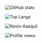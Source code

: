 ![GitHub stats](https://github-readme-stats.vercel.app/api?username=aliazam1291&show_icons=true&theme=radical&count_private=true)</br>


![Top Langs](https://github-readme-stats.vercel.app/api/top-langs/?username=aliazam1291&theme=radical&count_private=true)</br>


<p><img align="center" src="https://github-readme-streak-stats.herokuapp.com/?user=aliazam1291&theme=radical&count_private=true" alt="Kevin-Aaaquil" /></p>
  
![Profile views](https://komarev.com/ghpvc/?username=aliazam1291&color=blueviolet)


